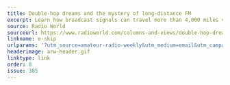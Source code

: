 ```yaml
---
title: Double-hop dreams and the mystery of long-distance FM
excerpt: Learn how broadcast signals can travel more than 4,000 miles via E-Skip.
source: Radio World
sourceurl: https://www.radioworld.com/columns-and-views/double-hop-dreams-and-the-mystery-of-long-distance-fm
linkname: e-skip
urlparams: '?utm_source=amateur-radio-weekly&utm_medium=email&utm_campaign=newsletter'
headerimage: arw-header.gif
linktype: link
order: 8
issue: 385
---
```

